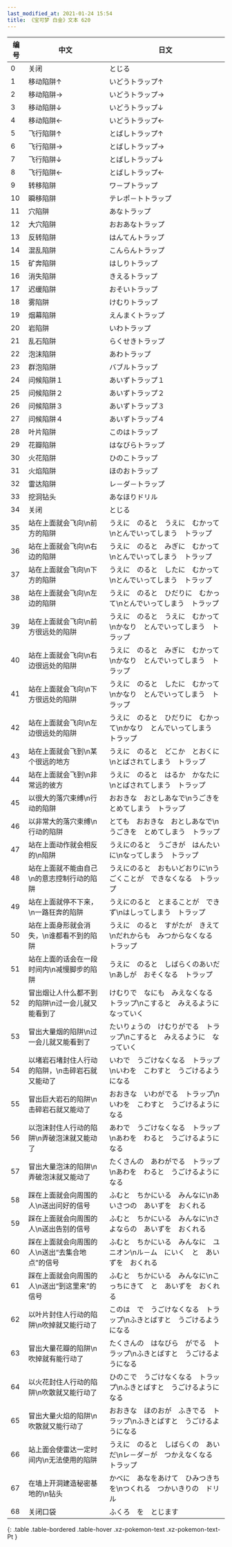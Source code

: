```yaml
---
last_modified_at: 2021-01-24 15:54
title: 《宝可梦 白金》文本 620
---
```

| 编号 | 中文 | 日文 |
| ---- | ---- | ---- |
| 0 | 关闭 | とじる |
| 1 | 移动陷阱↑ | いどうトラップ↑ |
| 2 | 移动陷阱→ | いどうトラップ→ |
| 3 | 移动陷阱↓ | いどうトラップ↓ |
| 4 | 移动陷阱← | いどうトラップ← |
| 5 | 飞行陷阱↑ | とばしトラップ↑ |
| 6 | 飞行陷阱→ | とばしトラップ→ |
| 7 | 飞行陷阱↓ | とばしトラップ↓ |
| 8 | 飞行陷阱← | とばしトラップ← |
| 9 | 转移陷阱 | ワ－プトラップ |
| 10 | 瞬移陷阱 | テレポ－トトラップ |
| 11 | 穴陷阱 | あなトラップ |
| 12 | 大穴陷阱 | おおあなトラップ |
| 13 | 反转陷阱 | はんてんトラップ |
| 14 | 混乱陷阱 | こんらんトラップ |
| 15 | 矿奔陷阱 | はしりトラップ |
| 16 | 消失陷阱 | きえるトラップ |
| 17 | 迟缓陷阱 | おそいトラップ |
| 18 | 雾陷阱 | けむりトラップ |
| 19 | 烟幕陷阱 | えんまくトラップ |
| 20 | 岩陷阱 | いわトラップ |
| 21 | 乱石陷阱 | らくせきトラップ |
| 22 | 泡沫陷阱 | あわトラップ |
| 23 | 群泡陷阱 | バブルトラップ |
| 24 | 问候陷阱１ | あいずトラップ１ |
| 25 | 问候陷阱２ | あいずトラップ２ |
| 26 | 问候陷阱３ | あいずトラップ３ |
| 27 | 问候陷阱４ | あいずトラップ４ |
| 28 | 叶片陷阱 | このはトラップ |
| 29 | 花瓣陷阱 | はなびらトラップ |
| 30 | 火花陷阱 | ひのこトラップ |
| 31 | 火焰陷阱 | ほのおトラップ |
| 32 | 雷达陷阱 | レ－ダ－トラップ |
| 33 | 挖洞钻头 | あなほりドリル |
| 34 | 关闭 | とじる |
| 35 | 站在上面就会飞向\n前方的陷阱 | うえに　のると　うえに　むかって\nとんでいってしまう　トラップ |
| 36 | 站在上面就会飞向\n右边的陷阱 | うえに　のると　みぎに　むかって\nとんでいってしまう　トラップ |
| 37 | 站在上面就会飞向\n下方的陷阱 | うえに　のると　したに　むかって\nとんでいってしまう　トラップ |
| 38 | 站在上面就会飞向\n左边的陷阱 | うえに　のると　ひだりに　むかって\nとんでいってしまう　トラップ |
| 39 | 站在上面就会飞向\n前方很远处的陷阱 | うえに　のると　うえに　むかって\nかなり　とんでいってしまう　トラップ |
| 40 | 站在上面就会飞向\n右边很远处的陷阱 | うえに　のると　みぎに　むかって\nかなり　とんでいってしまう　トラップ |
| 41 | 站在上面就会飞向\n下方很远处的陷阱 | うえに　のると　したに　むかって\nかなり　とんでいってしまう　トラップ |
| 42 | 站在上面就会飞向\n左边很远处的陷阱 | うえに　のると　ひだりに　むかって\nかなり　とんでいってしまう　トラップ |
| 43 | 站在上面就会飞到\n某个很远的地方 | うえに　のると　どこか　とおくに\nとばされてしまう　トラップ |
| 44 | 站在上面就会飞到\n非常远的彼方 | うえに　のると　はるか　かなたに\nとばされてしまう　トラップ |
| 45 | 以很大的落穴束缚\n行动的陷阱 | おおきな　おとしあなで\nうごきを　とめてしまう　トラップ |
| 46 | 以非常大的落穴束缚\n行动的陷阱 | とても　おおきな　おとしあなで\nうごきを　とめてしまう　トラップ |
| 47 | 站在上面动作就会相反的\n陷阱 | うえにのると　うごきが　はんたいに\nなってしまう　トラップ |
| 48 | 站在上面就不能由自己\n的意志控制行动的陷阱 | うえにのると　おもいどおりに\nうごくことが　できなくなる　トラップ |
| 49 | 站在上面就停不下来，\n一路狂奔的陷阱 | うえにのると　とまることが　できず\nはしってしまう　トラップ |
| 50 | 站在上面身形就会消失，\n谁都看不到的陷阱 | うえに　のると　すがたが　きえて\nだれからも　みつからなくなる　トラップ |
| 51 | 站在上面的话会在一段时间内\n减慢脚步的陷阱 | うえに　のると　しばらくのあいだ\nあしが　おそくなる　トラップ |
| 52 | 冒出烟让人什么都不到的陷阱\n过一会儿就又能看到了 | けむりで　なにも　みえなくなる　トラップ\nこすると　みえるように　なっていく |
| 53 | 冒出大量烟的陷阱\n过一会儿就又能看到了 | たいりょうの　けむりがでる　トラップ\nこすると　みえるように　なっていく |
| 54 | 以堵岩石堵封住人行动的陷阱，\n击碎岩石就又能动了 | いわで　うごけなくなる　トラップ\nいわを　こわすと　うごけるようになる |
| 55 | 冒出巨大岩石的陷阱\n击碎岩石就又能动了 | おおきな　いわがでる　トラップ\nいわを　こわすと　うごけるようになる |
| 56 | 以泡沫封住人行动的陷阱\n弄破泡沫就又能动了 | あわで　うごけなくなる　トラップ\nあわを　わると　うごけるようになる |
| 57 | 冒出大量泡沫的陷阱\n弄破泡沫就又能动了 | たくさんの　あわがでる　トラップ\nあわを　わると　うごけるようになる |
| 58 | 踩在上面就会向周围的人\n送出问好的信号 | ふむと　ちかにいる　みんなに\nあいさつの　あいずを　おくれる |
| 59 | 踩在上面就会向周围的人\n送出告别的信号 | ふむと　ちかにいる　みんなに\nさよならの　あいずを　おくれる |
| 60 | 踩在上面就会向周围的人\n送出“去集合地点”的信号 | ふむと　ちかにいる　みんなに　ユニオン\nル－ム　にいく　と　あいずを　おくれる |
| 61 | 踩在上面就会向周围的人\n送出“到这里来”的信号 | ふむと　ちかにいる　みんなに\nこっちにきて　と　あいずを　おくれる |
| 62 | 以叶片封住人行动的陷阱\n吹掉就又能行动了 | このは　で　うごけなくなる　トラップ\nふきとばすと　うごけるようになる |
| 63 | 冒出大量花瓣的陷阱\n吹掉就有能行动了 | たくさんの　はなびら　がでる　トラップ\nふきとばすと　うごけるようになる |
| 64 | 以火花封住人行动的陷阱\n吹散就又能行动了 | ひのこで　うごけなくなる　トラップ\nふきとばすと　うごけるようになる |
| 65 | 冒出大量火焰的陷阱\n吹散就又能行动了 | おおきな　ほのおが　ふきでる　トラップ\nふきとばすと　うごけるようになる |
| 66 | 站上面会使雷达一定时间内\n无法使用的陷阱 | うえに　のると　しばらくの　あいだ\nレ－ダ－が　つかえなくなる　トラップ |
| 67 | 在墙上开洞建造秘密基地的\n钻头 | かべに　あなをあけて　ひみつきちを\nつくれる　つかいきりの　ドリル |
| 68 | 关闭口袋 | ふくろ　を　とじます |
{: .table .table-bordered .table-hover .xz-pokemon-text .xz-pokemon-text-Pt }